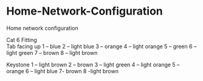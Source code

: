 # Home-Network-Configuration
Home network configuration

Cat 6 Fitting  
Tab facing up
1 – blue
2 – light blue 
3 – orange
4 – light orange
5 – green
6 – light green
7 – brown 
8 – light brown 

Keystone
1 – light brown
2 – brown
3 – light green
4 – light orange
5 – orange
6 – light blue
7- brown
8 -light brown
